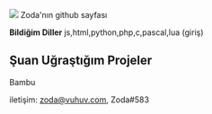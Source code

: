 ![](https://komarev.com/ghpvc/?username=kerem3338)
Zoda'nın github sayfası

**Bildiğim Diller**
js,html,python,php,c,pascal,lua (giriş)

## Şuan Uğraştığım Projeler
Bambu

iletişim: zoda@vuhuv.com, Zoda#583
